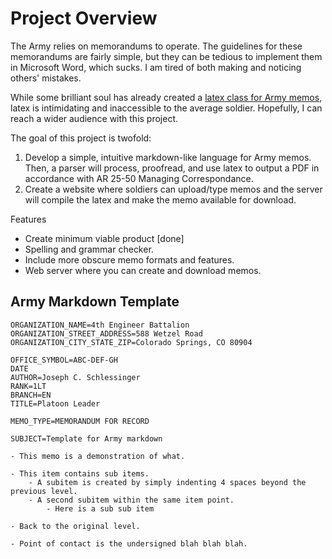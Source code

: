 # Project Overview

The Army relies on memorandums to operate. The guidelines for these memorandums are fairly simple, but they can be tedious to implement them in Microsoft Word, which sucks. I am tired of both making and noticing others' mistakes.

While some brilliant soul has already created a [latex class for Army memos](https://github.com/glallen01/army-memorandum-class), latex is intimidating and inaccessible to the average soldier. Hopefully, I can reach a wider audience with this project.

The goal of this project is twofold:

1. Develop a simple, intuitive markdown-like language for Army memos. Then, a parser will process, proofread, and use latex to output a PDF in accordance with AR 25-50 Managing Correspondance.
2. Create a website where soldiers can upload/type memos and the server will compile the latex and make the memo available for download.

Features

- Create minimum viable product [done]
- Spelling and grammar checker.
- Include more obscure memo formats and features.
- Web server where you can create and download memos.

## Army Markdown Template

```
ORGANIZATION_NAME=4th Engineer Battalion
ORGANIZATION_STREET_ADDRESS=588 Wetzel Road
ORGANIZATION_CITY_STATE_ZIP=Colorado Springs, CO 80904

OFFICE_SYMBOL=ABC-DEF-GH
DATE
AUTHOR=Joseph C. Schlessinger
RANK=1LT
BRANCH=EN
TITLE=Platoon Leader

MEMO_TYPE=MEMORANDUM FOR RECORD

SUBJECT=Template for Army markdown

- This memo is a demonstration of what.

- This item contains sub items.
    - A subitem is created by simply indenting 4 spaces beyond the previous level.
    - A second subitem within the same item point.
        - Here is a sub sub item

- Back to the original level.

- Point of contact is the undersigned blah blah blah.
```
